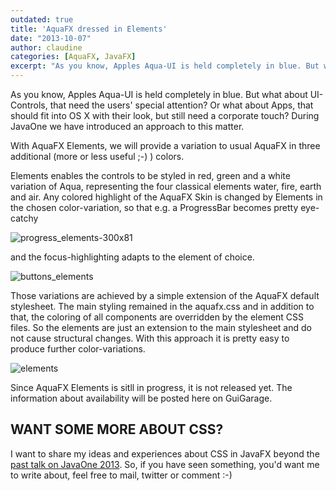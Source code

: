 ```yaml
---
outdated: true
title: 'AquaFX dressed in Elements'
date: "2013-10-07"
author: claudine
categories: [AquaFX, JavaFX]
excerpt: "As you know, Apples Aqua-UI is held completely in blue. But what about UI-Controls, that need the users' special attention? Or what about Apps, that should fit into OS X with their look, but still need a corporate touch? During JavaOne we have introduced an approach to this matter."
---
```

As you know, Apples Aqua-UI is held completely in blue. But what about UI-Controls, that need the users' special attention? Or what about Apps, that should fit into OS X with their look, but still need a corporate touch? During JavaOne we have introduced an approach to this matter.

With AquaFX Elements, we will provide a variation to usual AquaFX in three additional (more or less useful ;-) ) colors.

Elements enables the controls to be styled in red, green and a white variation of Aqua, representing the four classical elements water, fire, earth and air. Any colored highlight of the AquaFX Skin is changed by Elements in the chosen color-variation, so that e.g. a ProgressBar becomes pretty eye-catchy

![progress_elements-300x81](/posts/guigarage-legacy/progress_elements-300x81.png)

and the focus-highlighting adapts to the element of choice.

![buttons_elements](/posts/guigarage-legacy/buttons_elements.png)

Those variations are achieved by a simple extension of the AquaFX default stylesheet. The main styling remained in the aquafx.css and in addition to that, the coloring of all components are overridden by the element CSS files. So the elements are just an extension to the main stylesheet and do not cause structural changes. With this approach it is pretty easy to produce further color-variations.

![elements](/posts/guigarage-legacy/elements.png)

Since AquaFX Elements is sitll in progress, it is not released yet. The information about availability will be posted here on GuiGarage.

## WANT SOME MORE ABOUT CSS?

I want to share my ideas and experiences about CSS in JavaFX beyond the [past talk on JavaOne 2013](http://de.slideshare.net/ClaudineZillmann/lets-get-wetbestpracticesforskinningjavafxcontrols). So, if you have seen something, you'd want me to write about, feel free to mail, twitter or comment :-)
